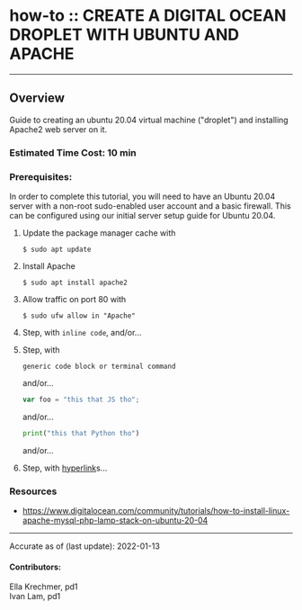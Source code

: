 # how-to :: CREATE A DIGITAL OCEAN DROPLET WITH UBUNTU AND APACHE
---
## Overview
Guide to creating an ubuntu 20.04 virtual machine ("droplet") and installing Apache2 web server on it.

### Estimated Time Cost: 10 min

### Prerequisites:

In order to complete this tutorial, you will need to have an Ubuntu 20.04 server with a non-root sudo-enabled user account and a basic firewall. This can be configured using our initial server setup guide for Ubuntu 20.04.

1. Update the package manager cache with
    ```
    $ sudo apt update
    ```
2. Install Apache
    ```
    $ sudo apt install apache2
    ```
3. Allow traffic on port 80 with
    ```
    $ sudo ufw allow in "Apache"
    ```

    
1. Step, with `inline code`, and/or...
1. Step, with
    ```
    generic code block or terminal command
    ```
   and/or...
    ```javascript
    var foo = "this that JS tho";
    ```
   and/or...
    ```python
    print("this that Python tho")
    ```
   and/or...
1. Step, with [hyperlink](https://xkcd.com)s...


### Resources
* https://www.digitalocean.com/community/tutorials/how-to-install-linux-apache-mysql-php-lamp-stack-on-ubuntu-20-04

---

Accurate as of (last update): 2022-01-13

#### Contributors:  
Ella Krechmer, pd1  
Ivan Lam, pd1  
